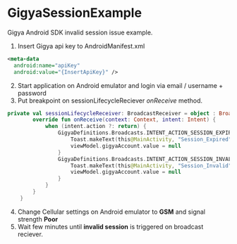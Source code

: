 # GigyaSessionExample
Gigya Android SDK invalid session issue example.

1. Insert Gigya api key to AndroidManifest.xml
```xml 
<meta-data
  android:name="apiKey"
  android:value="{InsertApiKey}" />
  ```
2. Start application on Android emulator and login via email / username + password
3. Put breakpoint on sessionLifecycleReciever *onReceive* method.
```kotlin
private val sessionLifecycleReceiver: BroadcastReceiver = object : BroadcastReceiver() {
        override fun onReceive(context: Context, intent: Intent) {
            when (intent.action ?: return) {
                GigyaDefinitions.Broadcasts.INTENT_ACTION_SESSION_EXPIRED -> {
                    Toast.makeText(this@MainActivity, "Session_Expired", Toast.LENGTH_LONG).show()
                    viewModel.gigyaAccount.value = null
                }
                GigyaDefinitions.Broadcasts.INTENT_ACTION_SESSION_INVALID -> {
                    Toast.makeText(this@MainActivity, "Session_Invalid", Toast.LENGTH_LONG).show()
                    viewModel.gigyaAccount.value = null
                }
            }
        }
    }
 ```
 4. Change Cellular settings on Android emulator to **GSM** and signal strength **Poor**
 5. Wait few minutes until **invalid session** is triggered on broadcast reciever.
